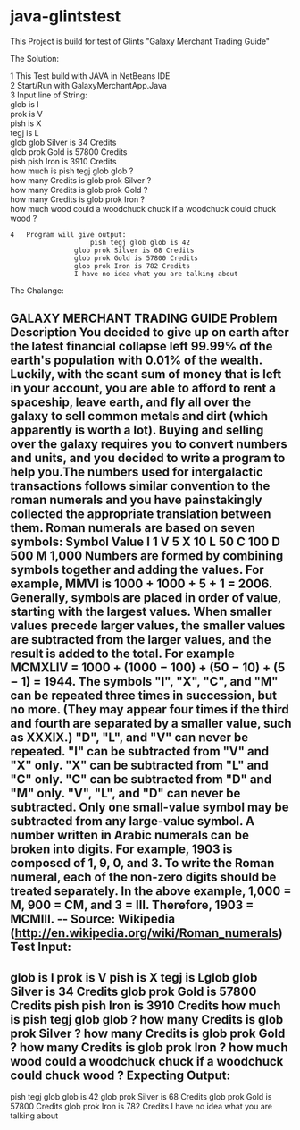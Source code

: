 # java-glintstest
This Project is build for test of Glints "Galaxy Merchant Trading Guide"

The Solution:

  1	This Test build with JAVA in NetBeans IDE						
	2	Start/Run with GalaxyMerchantApp.Java						
	3	Input line of String:		
			        glob is I				
				prok is V				
				pish is X				
				tegj is L				
				glob glob Silver is 34 Credits				
				glob prok Gold is 57800 Credits				
				pish pish Iron is 3910 Credits				
				how much is pish tegj glob glob ?				
				how many Credits is glob prok Silver ?				
				how many Credits is glob prok Gold ?				
				how many Credits is glob prok Iron ?				
				how much wood could a woodchuck chuck if a woodchuck could chuck wood ?				
								
	4	Program will give output:			
				        pish tegj glob glob is 42			
					glob prok Silver is 68 Credits			
					glob prok Gold is 57800 Credits			
					glob prok Iron is 782 Credits			
					I have no idea what you are talking about			

The Chalange:

GALAXY MERCHANT TRADING GUIDE
Problem Description
You decided to give up on earth after the latest financial collapse left 99.99% of the earth's
population with 0.01% of the wealth. Luckily, with the scant sum of money that is left in your
account, you are able to afford to rent a spaceship, leave earth, and fly all over the galaxy to sell
common metals and dirt (which apparently is worth a lot). Buying and selling over the galaxy
requires you to convert numbers and units, and you decided to write a program to help you.The
numbers used for intergalactic transactions follows similar convention to the roman numerals and
you have painstakingly collected the appropriate translation between them. Roman numerals are
based on seven symbols:
Symbol Value
I 1
V 5
X 10
L 50
C 100
D 500
M 1,000
Numbers are formed by combining symbols together and adding the values. For example, MMVI is
1000 + 1000 + 5 + 1 = 2006. Generally, symbols are placed in order of value, starting with the
largest values. When smaller values precede larger values, the smaller values are subtracted from
the larger values, and the result is added to the total. For example MCMXLIV = 1000 + (1000 −
100) + (50 − 10) + (5 − 1) = 1944.
The symbols "I", "X", "C", and "M" can be repeated three times in succession, but no more. (They
may appear four times if the third and fourth are separated by a smaller value, such as XXXIX.)
"D", "L", and "V" can never be repeated.
"I" can be subtracted from "V" and "X" only. "X" can be subtracted from "L" and "C" only. "C" can
be subtracted from "D" and "M" only. "V", "L", and "D" can never be subtracted.
Only one small-value symbol may be subtracted from any large-value symbol.
A number written in Arabic numerals can be broken into digits. For example, 1903 is composed of
1, 9, 0, and 3. To write the Roman numeral, each of the non-zero digits should be treated separately.
In the above example, 1,000 = M, 900 = CM, and 3 = III. Therefore, 1903 = MCMIII.
-- Source: Wikipedia (http://en.wikipedia.org/wiki/Roman_numerals)
Test Input:
-------------
glob is I
prok is V
pish is X
tegj is Lglob glob Silver is 34 Credits
glob prok Gold is 57800 Credits
pish pish Iron is 3910 Credits
how much is pish tegj glob glob ?
how many Credits is glob prok Silver ?
how many Credits is glob prok Gold ?
how many Credits is glob prok Iron ?
how much wood could a woodchuck chuck if a woodchuck could chuck wood ?
Expecting Output:
---------------
pish tegj glob glob is 42
glob prok Silver is 68 Credits
glob prok Gold is 57800 Credits
glob prok Iron is 782 Credits
I have no idea what you are talking about
